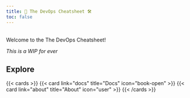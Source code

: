 ```yaml
---
title: 👷 The DevOps Cheatsheet 🛠️
toc: false
---
```


\
Welcome to the The DevOps Cheatsheet!

_This is a WIP for ever_

## Explore

{{< cards >}}
  {{< card link="docs" title="Docs" icon="book-open" >}}
  {{< card link="about" title="About" icon="user" >}}
{{< /cards >}}

